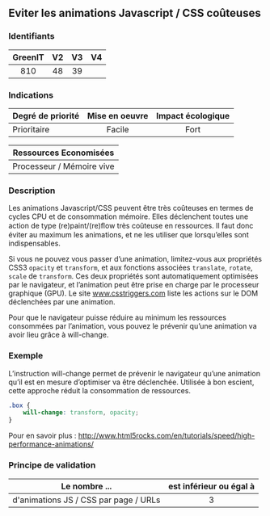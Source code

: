 ## Eviter les animations Javascript / CSS coûteuses

### Identifiants

| GreenIT |  V2  |  V3  |  V4  |
|:-------:|:----:|:----:|:----:|
|   810   | 48  | 39  |      |

### Indications

| Degré de priorité |      Mise en oeuvre       |  Impact écologique    | 
|-------------------|:-------------------------:|:---------------------:|
| Prioritaire       |    Facile                 |  Fort                 | 


|Ressources Economisées                                      |
|:----------------------------------------------------------:|
| Processeur / Mémoire vive  |

### Description

Les animations Javascript/CSS peuvent être très coûteuses en termes de cycles CPU et de consommation mémoire. 
Elles déclenchent toutes une action de type (re)paint/(re)ﬂow très coûteuse en ressources. Il faut donc éviter au maximum les animations,
et ne les utiliser que lorsqu’elles sont indispensables.

Si vous ne pouvez vous passer d’une animation, limitez-vous aux propriétés CSS3 `opacity` et `transform`,
et aux fonctions associées `translate`, `rotate`, `scale` de `transform`. Ces deux propriétés sont automatiquement optimisées par le navigateur,
et l’animation peut être prise en charge par le processeur graphique (GPU). Le site www.csstriggers.com liste les actions sur le DOM déclenchées par une animation.

Pour que le navigateur puisse réduire au minimum les ressources consommées par l’animation, vous pouvez le prévenir qu’une animation va avoir lieu grâce à will-change.

### Exemple

L’instruction will-change permet de prévenir le navigateur qu’une animation qu’il est en mesure d’optimiser va être déclenchée. Utilisée à bon escient, cette approche réduit la consommation de ressources.
```css
.box {
    will-change: transform, opacity;
}
```

Pour en savoir plus :
http://www.html5rocks.com/en/tutorials/speed/high-performance-animations/

### Principe de validation

| Le nombre ...     | est inférieur ou égal à   |  
|-------------------|:-------------------------:|
| d'animations JS / CSS par page / URLs  |  3 |
